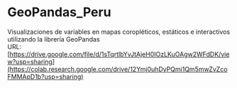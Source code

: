 # GeoPandas_Peru
Visualizaciones de variables en mapas coropléticos, estáticos e interactivos utilizando la librería GeoPandas <br>
URL: [https://drive.google.com/file/d/1sTqrtlbYvJtAjeH0IOzLKuOAgw2WFdDK/view?usp=sharing](https://colab.research.google.com/drive/12Ymj0uhDyPQmi1Qm5mwZvZcoFMMApD1b?usp=sharing)
